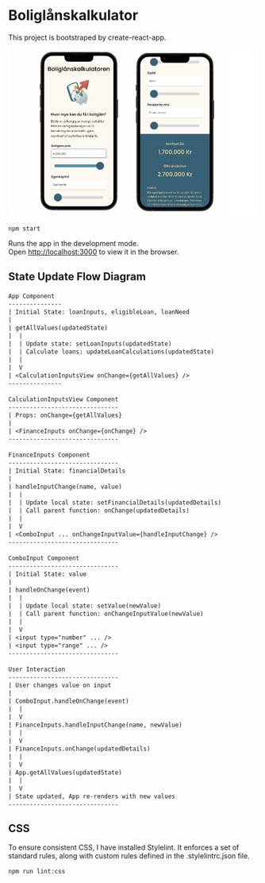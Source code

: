 # Boliglånskalkulator

This project is bootstraped by create-react-app.
 
![alt text](./src/Frontend/design/Images/userInterface.png)

 `npm start`

Runs the app in the development mode. \
Open [http://localhost:3000](http://localhost:3000) to view it in the browser.


## State Update Flow Diagram
```
App Component
---------------
| Initial State: loanInputs, eligibleLoan, loanNeed
| 
| getAllValues(updatedState)
|  |
|  | Update state: setLoanInputs(updatedState)
|  | Calculate loans: updateLoanCalculations(updatedState)
|  |
|  V
| <CalculationInputsView onChange={getAllValues} />
---------------

CalculationInputsView Component
-------------------------------
| Props: onChange={getAllValues}
| 
| <FinanceInputs onChange={onChange} />
-------------------------------

FinanceInputs Component
-------------------------------
| Initial State: financialDetails
| 
| handleInputChange(name, value)
|  |
|  | Update local state: setFinancialDetails(updatedDetails)
|  | Call parent function: onChange(updatedDetails)
|  |
|  V
| <ComboInput ... onChangeInputValue={handleInputChange} />
-------------------------------

ComboInput Component
-------------------------------
| Initial State: value
| 
| handleOnChange(event)
|  |
|  | Update local state: setValue(newValue)
|  | Call parent function: onChangeInputValue(newValue)
|  |
|  V
| <input type="number" ... />
| <input type="range" ... />
-------------------------------

User Interaction
-------------------------------
| User changes value on input
| 
| ComboInput.handleOnChange(event)
|  |
|  V
| FinanceInputs.handleInputChange(name, newValue)
|  |
|  V
| FinanceInputs.onChange(updatedDetails)
|  |
|  V
| App.getAllValues(updatedState)
|  |
|  V
| State updated, App re-renders with new values
-------------------------------
````


## CSS 

To ensure consistent CSS, I have installed Stylelint. It enforces a set of standard rules, along with custom rules defined in the .stylelintrc.json file. 

```bash
npm run lint:css
```